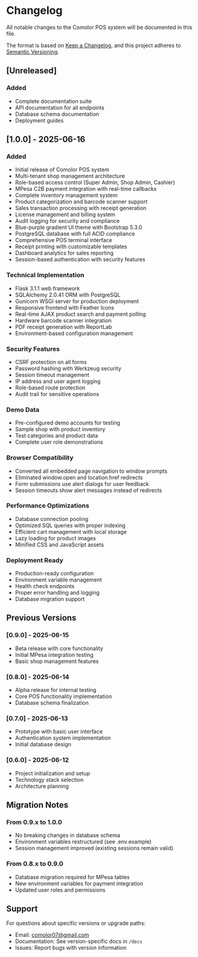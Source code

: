 # Changelog

All notable changes to the Comolor POS system will be documented in this file.

The format is based on [Keep a Changelog](https://keepachangelog.com/en/1.0.0/),
and this project adheres to [Semantic Versioning](https://semver.org/spec/v2.0.0.html).

## [Unreleased]

### Added
- Complete documentation suite
- API documentation for all endpoints
- Database schema documentation
- Deployment guides

## [1.0.0] - 2025-06-16

### Added
- Initial release of Comolor POS system
- Multi-tenant shop management architecture
- Role-based access control (Super Admin, Shop Admin, Cashier)
- MPesa C2B payment integration with real-time callbacks
- Complete inventory management system
- Product categorization and barcode scanner support
- Sales transaction processing with receipt generation
- License management and billing system
- Audit logging for security and compliance
- Blue-purple gradient UI theme with Bootstrap 5.3.0
- PostgreSQL database with full ACID compliance
- Comprehensive POS terminal interface
- Receipt printing with customizable templates
- Dashboard analytics for sales reporting
- Session-based authentication with security features

### Technical Implementation
- Flask 3.1.1 web framework
- SQLAlchemy 2.0.41 ORM with PostgreSQL
- Gunicorn WSGI server for production deployment
- Responsive frontend with Feather Icons
- Real-time AJAX product search and payment polling
- Hardware barcode scanner integration
- PDF receipt generation with ReportLab
- Environment-based configuration management

### Security Features
- CSRF protection on all forms
- Password hashing with Werkzeug security
- Session timeout management
- IP address and user agent logging
- Role-based route protection
- Audit trail for sensitive operations

### Demo Data
- Pre-configured demo accounts for testing
- Sample shop with product inventory
- Test categories and product data
- Complete user role demonstrations

### Browser Compatibility
- Converted all embedded page navigation to window prompts
- Eliminated window.open and location.href redirects
- Form submissions use alert dialogs for user feedback
- Session timeouts show alert messages instead of redirects

### Performance Optimizations
- Database connection pooling
- Optimized SQL queries with proper indexing
- Efficient cart management with local storage
- Lazy loading for product images
- Minified CSS and JavaScript assets

### Deployment Ready
- Production-ready configuration
- Environment variable management
- Health check endpoints
- Proper error handling and logging
- Database migration support

## Previous Versions

### [0.9.0] - 2025-06-15
- Beta release with core functionality
- Initial MPesa integration testing
- Basic shop management features

### [0.8.0] - 2025-06-14
- Alpha release for internal testing
- Core POS functionality implementation
- Database schema finalization

### [0.7.0] - 2025-06-13
- Prototype with basic user interface
- Authentication system implementation
- Initial database design

### [0.6.0] - 2025-06-12
- Project initialization and setup
- Technology stack selection
- Architecture planning

## Migration Notes

### From 0.9.x to 1.0.0
- No breaking changes in database schema
- Environment variables restructured (see .env.example)
- Session management improved (existing sessions remain valid)

### From 0.8.x to 0.9.0
- Database migration required for MPesa tables
- New environment variables for payment integration
- Updated user roles and permissions

## Support

For questions about specific versions or upgrade paths:
- Email: comolor07@gmail.com
- Documentation: See version-specific docs in `/docs`
- Issues: Report bugs with version information